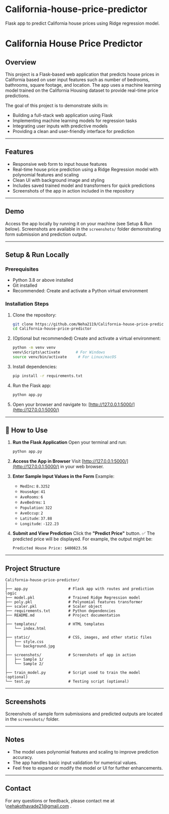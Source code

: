 # California-house-price-predictor

Flask app to predict California house prices using Ridge regression model.

# California House Price Predictor

## Overview

This project is a Flask-based web application that predicts house prices in California based on user input features such as number of bedrooms, bathrooms, square footage, and location. The app uses a machine learning model trained on the California Housing dataset to provide real-time price predictions.

The goal of this project is to demonstrate skills in:

* Building a full-stack web application using Flask
* Implementing machine learning models for regression tasks
* Integrating user inputs with predictive models
* Providing a clean and user-friendly interface for prediction

---

## Features

* Responsive web form to input house features
* Real-time house price prediction using a Ridge Regression model with polynomial features and scaling
* Clean UI with background image and styling
* Includes saved trained model and transformers for quick predictions
* Screenshots of the app in action included in the repository

---

## Demo

Access the app locally by running it on your machine (see Setup & Run below).
Screenshots are available in the `screenshots/` folder demonstrating form submission and prediction output.

---

## Setup & Run Locally

### Prerequisites

* Python 3.8 or above installed
* Git installed
* Recommended: Create and activate a Python virtual environment

### Installation Steps

1. Clone the repository:

   ```bash
   git clone https://github.com/Neha2119/California-house-price-predictor.git
   cd California-house-price-predictor
   ```

2. (Optional but recommended) Create and activate a virtual environment:

   ```bash
   python -m venv venv
   venv\Scripts\activate       # For Windows
   source venv/bin/activate     # For Linux/macOS
   ```

3. Install dependencies:

   ```bash
   pip install -r requirements.txt
   ```

4. Run the Flask app:

   ```bash
   python app.py
   ```

5. Open your browser and navigate to:
   [http://127.0.0.1:5000/](http://127.0.0.1:5000/)

---

## 🔧 How to Use

1. **Run the Flask Application**
   Open your terminal and run:

   ```bash
   python app.py
   ```

2. **Access the App in Browser**
   Visit [http://127.0.0.1:5000/](http://127.0.0.1:5000/) in your web browser.

3. **Enter Sample Input Values in the Form**
   Example:

   * `MedInc`: `8.3252`
   * `HouseAge`: `41`
   * `AveRooms`: `6`
   * `AveBedrms`: `1`
   * `Population`: `322`
   * `AveOccup`: `2`
   * `Latitude`: `37.88`
   * `Longitude`: `-122.23`

4. **Submit and View Prediction**
   Click the **"Predict Price"** button.
   ✅ The predicted price will be displayed.
   For example, the output might be:

   ```
   Predicted House Price: $400823.56
   ```

---

## Project Structure

```
California-house-price-predictor/
│
├── app.py                  # Flask app with routes and prediction logic
├── model.pkl               # Trained Ridge Regression model
├── poly.pkl                # Polynomial features transformer
├── scaler.pkl              # Scaler object
├── requirements.txt        # Python dependencies
├── README.md               # Project documentation
│
├── templates/              # HTML templates
│   └── index.html
│
├── static/                 # CSS, images, and other static files
│   ├── style.css
│   └── background.jpg
│
├── screenshots/            # Screenshots of app in action
│   ├── Sample 1/
│   └── Sample 2/
│
├── train_model.py          # Script used to train the model (optional)
└── test.py                 # Testing script (optional)
```

---

## Screenshots

Screenshots of sample form submissions and predicted outputs are located in the `screenshots/` folder.

---

## Notes

* The model uses polynomial features and scaling to improve prediction accuracy.
* The app handles basic input validation for numerical values.
* Feel free to expand or modify the model or UI for further enhancements.

---

## Contact

For any questions or feedback, please contact me at \nehakothavade21@gmail.com
.
